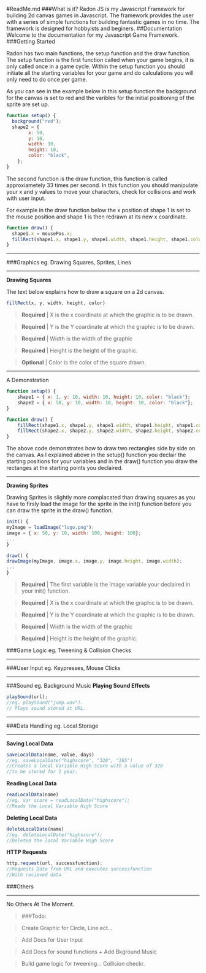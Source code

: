 #ReadMe.md
###What is it?
Radon JS is my Javascript Framework for building 2d canvas games in Javascript. The framework provides the user with a series of simple functions for building fantastic games in no time. The framework is designed for hobbyists and beginers.
##Documentation
Welcome to the documentation for my Javascript Game Framework.
###Getting Started

Radon has two main functions, the setup function and the draw function. The setup function is the first function called when your game begins, it is only called once in a game cycle. Within the setup function you should initiate all the starting variables for your game and do calculations you will only need to do once per game.

As you can see in the example below in this setup function the background for the canvas is set to red and the varibles for the initial positioning of the sprite are set up.
```javascript
function setup() {
  background("red");
  shape2 = {
        x: 50,
        y: 10,
        width: 10,
        height: 10,
        color: "black",
    };
}
```

The second function is the draw function, this function is called approxiametely 33 times per second. In this function you should manipulate your x and y values to move your characters, check for collisions and work with user input.

For example in the draw function below the x position of shape 1 is set to the mouse position and shape 1 is then redrawn at its new x coardinate.
```javascript
function draw() {
  shape1.x = mousePos.x;
  fillRect(shape1.x, shape1.y, shape1.width, shape1.height, shape1.color);
}
```
___

###Graphics eg. Drawing Squares, Sprites, Lines
___
**Drawing Squares**

The text below explains how to draw a square on a 2d canvas.
```javascript
fillRect(x, y, width, height, color)
```
> **Required** | X is the x coardinate at which the graphic is to be drawn.

> **Required** | Y is the Y coardinate at which the graphic is to be drawn.

> **Required** | Width is the width of the graphic

> **Required** | Height is the height of the graphic.

> **Optional** | Color is the color of the square drawn.

---
  A Demonstration

```javascript
function setup() {
    shape1 = { x: 1, y: 10, width: 10, height: 10, color: "black"};
    shape2 = { x: 50, y: 10, width: 10, height: 10, color: "black"};
}

function draw() {
    fillRect(shape1.x, shape1.y, shape1.width, shape1.height, shape1.color);
    fillRect(shape2.x, shape2.y, shape2.width, shape2.height, shape2.color);
}
```

The above code demonstrates how to draw two rectangles side by side on the canvas. As I explained above in the setup() function you declair the starting positions for your variables and in the draw() function you draw the rectanges at the starting points you declaired.
___
**Drawing Sprites**

Drawing Sprites is slightly more complacated than drawing squares as you have to firsly load the image for the sprite in the init() function before you can draw the sprite in the draw() function.
```javascript
init() {
myImage = loadImage("logo.png");
image = { x: 50, y: 10, width: 100, height: 100};
...
}

draw() {
drawImage(myImage, image.x, image.y, image.height, image.width);
...
}
```
> **Required** | The first variable is the image variable your declaired in your init() function.

> **Required** | X is the x coardinate at which the graphic is to be drawn.

> **Required** | Y is the Y coardinate at which the graphic is to be drawn.

> **Required** | Width is the width of the graphic

> **Required** | Height is the height of the graphic.


###Game Logic eg. Tweening & Collision Checks
___
###User Input eg. Keypresses, Mouse Clicks
___
###Sound eg. Background Music
**Playing Sound Effects**
```javascript
playSound(url);
//eg. playSound("jump.wav").
// Plays sound stored at URL.
```
___
###Data Handling eg. Local Storage
___
**Saving Local Data**
```javascript
saveLocalData(name, value, days)
//eg. saveLocalDate("highscore", "320", "365")
//Creates a local Variable High Score with a value of 320
//to be stored for 1 year.
```
**Reading Local Data**
```javascript
readLocalData(name)
//eg. var score = readLocalDate("highscore");
//Reads the Local Variable High Score
```
**Deleting Local Data**
```javascript
deleteLocalDate(name)
//eg. deleteLocalDate("highscore");
//Deleted the local Variable High Score
```
**HTTP Requests**
```javascript
http.request(url, successfunction);
//Requests Data from URL and executes successfunction
//With recieved data
```
###Others
___
No Others At The Moment.


> ###Todo:

> Create Graphic for Circle, Line ect...

> Add Docs for User Input

> Add Docs for sound functions + Add Bkground Music

> Build game logic for tweening... Collision checkr.
